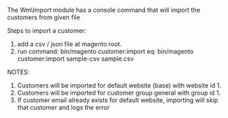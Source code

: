 The Wm\Import module has a console command that will import the customers from given file

Steps to import a customer:
1. add a csv / json file at magento root.
2. run command: bin/magento customer:import <profile-name> <source>
eq: bin/magento customer:import sample-csv sample.csv

NOTES:
1. Customers will be imported for default website (base) with website id 1.
2. Customers will be imported for customer group general with group id 1.
3. If customer email already exists for default website,
   importing will skip that customer
   and logs the error